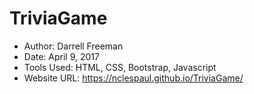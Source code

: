 # TriviaGame

- Author:  Darrell Freeman
- Date:  April 9, 2017
- Tools Used:  HTML, CSS, Bootstrap, Javascript
- Website URL:  https://nclespaul.github.io/TriviaGame/

